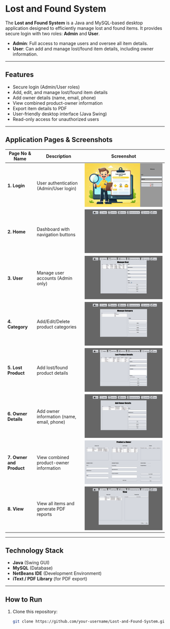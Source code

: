 # Lost and Found System

The **Lost and Found System** is a Java and MySQL-based desktop application designed to efficiently manage lost and found items. It provides secure login with two roles: **Admin** and **User**.

- **Admin**: Full access to manage users and oversee all item details.  
- **User**: Can add and manage lost/found item details, including owner information.

---

## Features
- Secure login (Admin/User roles)
- Add, edit, and manage lost/found item details
- Add owner details (name, email, phone)
- View combined product-owner information
- Export item details to PDF
- User-friendly desktop interface (Java Swing)
- Read-only access for unauthorized users

---

## Application Pages & Screenshots

| Page No & Name | Description | Screenshot |
|----------------|------------|------------|
| **1. Login** | User authentication (Admin/User login) | ![1 Login](Images/1Login.png) |
| **2. Home** | Dashboard with navigation buttons | ![2 Home](Images/2Home.png) |
| **3. User** | Manage user accounts (Admin only) | ![3 User](Images/3User.png) |
| **4. Category** | Add/Edit/Delete product categories | ![4 Category](Images/4Category.png) |
| **5. Lost Product** | Add lost/found product details | ![5 Lost Product](Images/5LostProduct.png) |
| **6. Owner Details** | Add owner information (name, email, phone) | ![6 Owner Details](Images/6OwnerDetails.png) |
| **7. Owner and Product** | View combined product-owner information | ![7 Owner and Product](Images/7OwnerAndProduct.png) |
| **8. View** | View all items and generate PDF reports | ![8 View](Images/8View.png) |
---

## Technology Stack
- **Java** (Swing GUI)
- **MySQL** (Database)
- **NetBeans IDE** (Development Environment)
- **iText / PDF Library** (for PDF export)

---

## How to Run
1. Clone this repository:
   ```bash
   git clone https://github.com/your-username/Lost-and-Found-System.git
